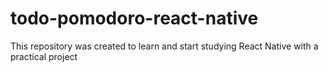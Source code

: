 # todo-pomodoro-react-native
This repository was created to learn and start studying React Native with a practical project
